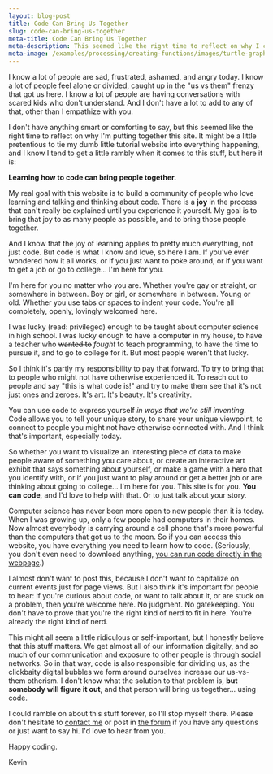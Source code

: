```yaml
---
layout: blog-post
title: Code Can Bring Us Together
slug: code-can-bring-us-together
meta-title: Code Can Bring Us Together
meta-description: This seemed like the right time to reflect on why I created this site.
meta-image: /examples/processing/creating-functions/images/turtle-graphics-2.png
---
```


I know a lot of people are sad, frustrated, ashamed, and angry today. I know a lot of people feel alone or divided, caught up in the "us vs them" frenzy that got us here. I know a lot of people are having conversations with scared kids who don't understand. And I don't have a lot to add to any of that, other than I empathize with you.

I don't have anything smart or comforting to say, but this seemed like the right time to reflect on why I'm putting together this site. It might be a little pretentious to tie my dumb little tutorial website into everything happening, and I know I tend to get a little rambly when it comes to this stuff, but here it is:

**Learning how to code can bring people together.**

My real goal with this website is to build a community of people who love learning and talking and thinking about code. There is a **joy** in the process that can't really be explained until you experience it yourself. My goal is to bring that joy to as many people as possible, and to bring those people together.

And I know that the joy of learning applies to pretty much everything, not just code. But code is what I know and love, so here I am. If you've ever wondered how it all works, or if you just want to poke around, or if you want to get a job or go to college... I'm here for you.

I'm here for you no matter who you are. Whether you're gay or straight, or somewhere in between. Boy or girl, or somewhere in between. Young or old. Whether you use tabs or spaces to indent your code. You're all completely, openly, lovingly welcomed here.

I was lucky (read: privileged) enough to be taught about computer science in high school. I was lucky enough to have a computer in my house, to have a teacher who ~~wanted to~~ *fought* to teach programming, to have the time to pursue it, and to go to college for it. But most people weren't that lucky.

So I think it's partly my responsibility to pay that forward. To try to bring that to people who might not have otherwise experienced it. To reach out to people and say "this is what code is!" and try to make them see that it's not just ones and zeroes. It's art. It's beauty. It's creativity.

You can use code to express yourself *in ways that we're still inventing*. Code allows you to tell your unique story, to share your unique viewpoint, to connect to people you might not have otherwise connected with. And I think that's important, especially today.

So whether you want to visualize an interesting piece of data to make people aware of something you care about, or create an interactive art exhibit that says something about yourself, or make a game with a hero that you identify with, or if you just want to play around or get a better job or are thinking about going to college... I'm here for you. This site is for you. **You can code**, and I'd love to help with that. Or to just talk about your story.

Computer science has never been more open to new people than it is today. When I was growing up, only a few people had computers in their homes. Now almost everybody is carrying around a cell phone that's more powerful than the computers that got us to the moon. So if you can access this website, you have everything you need to learn how to code. (Seriously, you don't even need to download anything, [you can run code directly in the webpage](/blog/the-codepen-is-mightier-than-the-sword).)

I almost don't want to post this, because I don't want to capitalize on current events just for page views. But I also think it's important for people to hear: if you're curious about code, or want to talk about it, or are stuck on a problem, then you're welcome here. No judgment. No gatekeeping. You don't have to prove that you're the right kind of nerd to fit in here. You're already the right kind of nerd.

This might all seem a little ridiculous or self-important, but I honestly believe that this stuff matters. We get almost all of our information digitally, and so much of our communication and exposure to other people is through social networks. So in that way, code is also responsible for dividing us, as the clickbaity digital bubbles we form around ourselves increase our us-vs-them otherism. I don't know what the solution to that problem is, **but somebody will figure it out**, and that person will bring us together... using code.

I could ramble on about this stuff forever, so I'll stop myself there. Please don't hesitate to [contact me](/about/contact) or post in [the forum](http://forum.HappyCoding.io) if you have any questions or just want to say hi. I'd love to hear from you.

Happy coding.

Kevin
